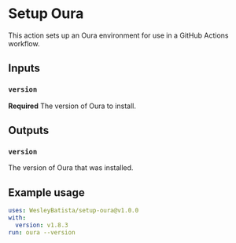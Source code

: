 # Setup Oura

This action sets up an Oura environment for use in a GitHub Actions workflow.

## Inputs

### `version`

**Required** The version of Oura to install.

## Outputs

### `version`

The version of Oura that was installed.

## Example usage

```yaml
uses: WesleyBatista/setup-oura@v1.0.0
with:
  version: v1.8.3
run: oura --version
```
